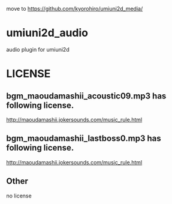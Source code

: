 move to https://github.com/kyorohiro/umiuni2d_media/


# umiuni2d_audio
audio plugin for umiuni2d


# LICENSE

## bgm_maoudamashii_acoustic09.mp3 has following license.

http://maoudamashii.jokersounds.com/music_rule.html

## bgm_maoudamashii_lastboss0.mp3 has following license.

http://maoudamashii.jokersounds.com/music_rule.html

## Other

no license
